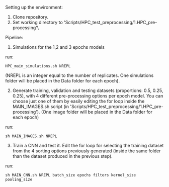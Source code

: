 Setting up the environment:

1. Clone repository.
2. Set working directory to 'Scripts/HPC_test_preprocessing/1.HPC_pre-processing'\


Pipeline:

1. Simulations for the 1,2 and 3 epochs models

run: 
```
HPC_main_simulations.sh NREPL
```
(NREPL is an integer equal to the number of replicates. One simulations folder will be placed in the Data folder for each epoch).


2. Generate training, validation and testing datasets (proportions: 0.5, 0.25, 0.25), with 4 different pre-processing options per epoch model. You can choose just one of them by easily editing the for loop inside the MAIN_IMAGES.sh script (in 'Scripts/HPC_test_preprocessing/1.HPC_pre-processing'). (One image folder will be placed in the Data folder for each epoch)

run: 
```
sh MAIN_IMAGES.sh NREPL
```


3. Train a CNN and test it. Edit the for loop for selecting the training dataset from the 4 sorting options previously generated (inside the same folder than the dataset produced in the previous step).

run: 
```
sh MAIN_CNN.sh NREPL batch_size epochs filters kernel_size pooling_size
```
